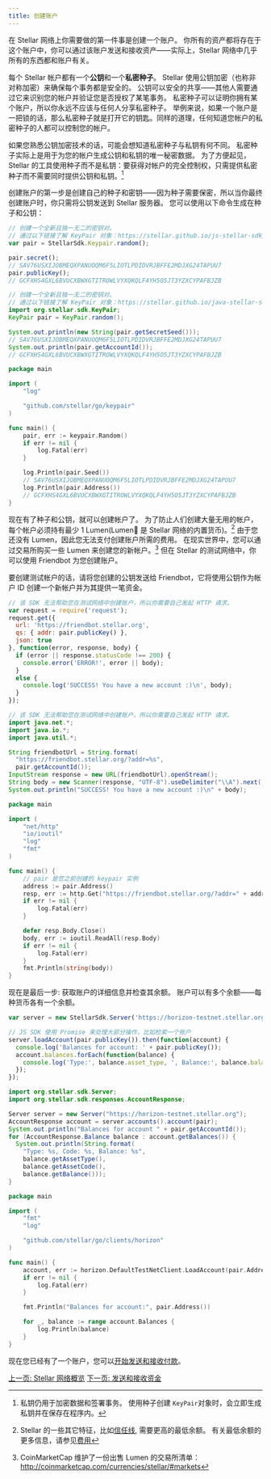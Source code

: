 ```yaml
---
title: 创建账户
---
```


在 Stellar 网络上你需要做的第一件事是创建一个账户。 你所有的资产都将存在于这个账户中，你可以通过该账户发送和接收资产——实际上，Stellar 网络中几乎所有的东西都和账户有关。

每个 Stellar 帐户都有一个**公钥**和一个**私密种子**。 Stellar 使用公钥加密（也称非对称加密）来确保每个事务都是安全的。 公钥可以安全的共享——其他人需要通过它来识别您的帐户并验证您是否授权了某笔事务。 私密种子可以证明你拥有某个账户，所以你永远不应该与任何人分享私密种子。 举例来说，如果一个账户是一把锁的话，那么私密种子就是打开它的钥匙。同样的道理，任何知道您帐户的私密种子的人都可以控制您的帐户。

如果您熟悉公钥加密技术的话，可能会想知道私密种子与私钥有何不同。 私密种子实际上是用于为您的帐户生成公钥和私钥的唯一秘密数据。 为了方便起见，Stellar 的工具使用种子而不是私钥：要获得对帐户的完全控制权，只需提供私密种子而不需要同时提供公钥和私钥。[^1]

创建账户的第一步是创建自己的种子和密钥——因为种子需要保密，所以当你最终创建账户时，你只需将公钥发送到 Stellar 服务器。 您可以使用以下命令生成在种子和公钥：

<code-example name="生成密钥对">

```js
// 创建一个全新且独一无二的密钥对。
// 通过以下链接了解 KeyPair 对象：https://stellar.github.io/js-stellar-sdk/Keypair.html
var pair = StellarSdk.Keypair.random();

pair.secret();
// SAV76USXIJOBMEQXPANUOQM6F5LIOTLPDIDVRJBFFE2MDJXG24TAPUU7
pair.publicKey();
// GCFXHS4GXL6BVUCXBWXGTITROWLVYXQKQLF4YH5O5JT3YZXCYPAFBJZB
```

```java
// 创建一个全新且独一无二的密钥对。
// 通过以下链接了解 KeyPair 对象：https://stellar.github.io/java-stellar-sdk/org/stellar/sdk/KeyPair.html
import org.stellar.sdk.KeyPair;
KeyPair pair = KeyPair.random();

System.out.println(new String(pair.getSecretSeed()));
// SAV76USXIJOBMEQXPANUOQM6F5LIOTLPDIDVRJBFFE2MDJXG24TAPUU7
System.out.println(pair.getAccountId());
// GCFXHS4GXL6BVUCXBWXGTITROWLVYXQKQLF4YH5O5JT3YZXCYPAFBJZB
```

```go
package main

import (
	"log"

	"github.com/stellar/go/keypair"
)

func main() {
	pair, err := keypair.Random()
	if err != nil {
		log.Fatal(err)
	}

	log.Println(pair.Seed())
	// SAV76USXIJOBMEQXPANUOQM6F5LIOTLPDIDVRJBFFE2MDJXG24TAPUU7
	log.Println(pair.Address())
	// GCFXHS4GXL6BVUCXBWXGTITROWLVYXQKQLF4YH5O5JT3YZXCYPAFBJZB
}
```

</code-example>

现在有了种子和公钥，就可以创建帐户了。 为了防止人们创建大量无用的帐户，每个帐户必须持有最少 1 Lumen(Lumen 是 Stellar 网络的内置货币)。[^2] 由于您还没有 Lumen，因此您无法支付创建账户所需的费用。 在现实世界中，您可以通过交易所购买一些 Lumen 来创建您的新帐户。[^3] 但在 Stellar 的测试网络中，你可以使用 Friendbot 为您创建账户。

要创建测试帐户的话，请将您创建的公钥发送给 Friendbot，它将使用公钥作为帐户 ID 创建一个新帐户并为其提供一笔资金。

<code-example name="创建一个测试账户">

```js
// 该 SDK 无法帮助您在测试网络中创建账户，所以你需要自己发起 HTTP 请求。
var request = require('request');
request.get({
  url: 'https://friendbot.stellar.org',
  qs: { addr: pair.publicKey() },
  json: true
}, function(error, response, body) {
  if (error || response.statusCode !== 200) {
    console.error('ERROR!', error || body);
  }
  else {
    console.log('SUCCESS! You have a new account :)\n', body);
  }
});
```

```java
// 该 SDK 无法帮助您在测试网络中创建账户，所以你需要自己发起 HTTP 请求。
import java.net.*;
import java.io.*;
import java.util.*;

String friendbotUrl = String.format(
  "https://friendbot.stellar.org/?addr=%s",
  pair.getAccountId());
InputStream response = new URL(friendbotUrl).openStream();
String body = new Scanner(response, "UTF-8").useDelimiter("\\A").next();
System.out.println("SUCCESS! You have a new account :)\n" + body);
```

```go
package main

import (
	"net/http"
	"io/ioutil"
	"log"
	"fmt"
)

func main() {
	// pair 是您之前创建的 keypair 实例
	address := pair.Address()
	resp, err := http.Get("https://friendbot.stellar.org/?addr=" + address)
	if err != nil {
		log.Fatal(err)
	}

	defer resp.Body.Close()
	body, err := ioutil.ReadAll(resp.Body)
	if err != nil {
		log.Fatal(err)
	}
	fmt.Println(string(body))
}
```

</code-example>

现在是最后一步: 获取账户的详细信息并检查其余额。 账户可以有多个余额——每种货币各有一个余额。

<code-example name="获取账户详情">

```js
var server = new StellarSdk.Server('https://horizon-testnet.stellar.org');

// JS SDK 使用 Promise 来处理大部分操作，比如检索一个账户
server.loadAccount(pair.publicKey()).then(function(account) {
  console.log('Balances for account: ' + pair.publicKey());
  account.balances.forEach(function(balance) {
    console.log('Type:', balance.asset_type, ', Balance:', balance.balance);
  });
});
```

```java
import org.stellar.sdk.Server;
import org.stellar.sdk.responses.AccountResponse;

Server server = new Server("https://horizon-testnet.stellar.org");
AccountResponse account = server.accounts().account(pair);
System.out.println("Balances for account " + pair.getAccountId());
for (AccountResponse.Balance balance : account.getBalances()) {
  System.out.println(String.format(
    "Type: %s, Code: %s, Balance: %s",
    balance.getAssetType(),
    balance.getAssetCode(),
    balance.getBalance()));
}
```

```go
package main

import (
	"fmt"
	"log"

	"github.com/stellar/go/clients/horizon"
)

func main() {
	account, err := horizon.DefaultTestNetClient.LoadAccount(pair.Address())
	if err != nil {
		log.Fatal(err)
	}

	fmt.Println("Balances for account:", pair.Address())

	for _, balance := range account.Balances {
		log.Println(balance)
	}
}
```

</code-example>

现在您已经有了一个账户，您可以[开始发送和接收付款](transactions.md)。

<div class="sequence-navigation">
  <a class="button button--previous" href="index.html">上一页: Stellar 网络概览</a>
  <a class="button button--next" href="transactions.html">下一页: 发送和接收资金</a>
</div>



[^1]: 私钥仍用于加密数据和签署事务。 使用种子创建 `KeyPair`对象时，会立即生成私钥并在保存在程序内。

[^2]: Stellar 的一些其它特征，比如[信任线](../concepts/assets.md#trustlines), 需要更高的最低余额。 有关最低余额的更多信息，请参见[费用](../concepts/fees.md#minimum-account-balance)

[^3]: CoinMarketCap 维护了一份出售 Lumen 的交易所清单： http://coinmarketcap.com/currencies/stellar/#markets
